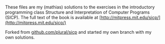 These files are my (mathias) solutions to the exercises in the introductory programming
class Structure and Interpretation of Computer Programs (SICP).  The full text
of the book is available at [http://mitpress.mit.edu/sicp/](http://mitpress.mit.edu/sicp/)

Forked from [github.com/plural/sicp](github.com/plural/sicp) and started my own branch with my own solutions.